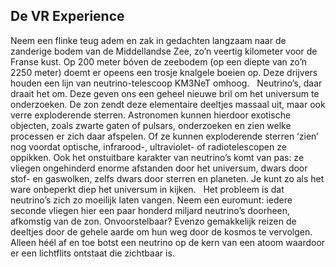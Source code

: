 ## De VR Experience

Neem een flinke teug adem en zak in gedachten langzaam naar de zanderige bodem van de Middellandse Zee, zo’n veertig kilometer voor de Franse kust. Op 200 meter bóven de zeebodem (op een diepte van zo’n 2250 meter) doemt er opeens een trosje knalgele boeien op. Deze drijvers houden een lijn van neutrino-telescoop KM3NeT omhoog.
 
Neutrino’s, daar draait het om. Deze geven ons een geheel nieuwe bril om het universum te onderzoeken. De zon zendt deze elementaire deeltjes massaal uit, maar ook verre exploderende sterren. Astronomen kunnen hierdoor exotische objecten, zoals zwarte gaten of pulsars, onderzoeken en zien welke processen er zich daar afspelen. Of ze kunnen exploderende sterren ‘zien’ nog voordat optische, infrarood-, ultraviolet- of radiotelescopen ze oppikken. Ook het onstuitbare karakter van neutrino’s komt van pas: ze vliegen ongehinderd enorme afstanden door het universum, dwars door stof- en gaswolken, zelfs dwars door sterren en planeten. Je kunt zo als het ware onbeperkt diep het universum in kijken.
 
Het probleem is dat neutrino’s zich zo moeilijk laten vangen. Neem een euromunt: iedere seconde vliegen hier een paar honderd miljard neutrino’s doorheen, afkomstig van de zon. Onvoorstelbaar? Evenzo gemakkelijk reizen de deeltjes door de gehele aarde om hun weg door de kosmos te vervolgen. Alleen héél af en toe botst een neutrino op de kern van een atoom waardoor er een lichtflits ontstaat die zichtbaar is.
